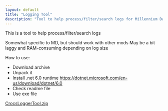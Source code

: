 ```yaml
---
layout: default
title: "Logging Tool"
description: "Tool to help process/filter/search logs for Millennium Dawn"
---
```


This is a tool to help process/filter/search logs

Somewhat specific to MD, but should work with other mods
May be a bit laggy and RAM-consuming depending on log size

How to use:

* Download archive
* Unpack it
* Install .net 6.0 runtime https://dotnet.microsoft.com/en-us/download/dotnet/6.0
* Check readme file
* Use exe file

[CrocsLoggerTool.zip](../uploads/391402056655b7a54d7d95776434cc8b/CrocsLoggerTool.zip)
